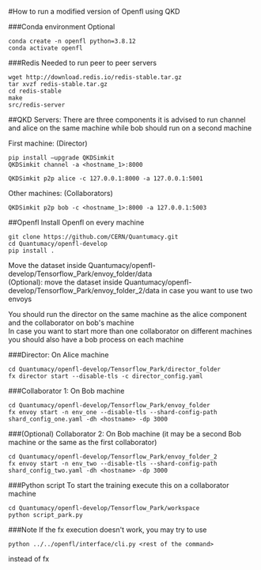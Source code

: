 #How to run a modified version of Openfl using QKD

###Conda environment
Optional
```
conda create -n openfl python=3.8.12
conda activate openfl
```
 
###Redis
Needed to run peer to peer servers
```
wget http://download.redis.io/redis-stable.tar.gz
tar xvzf redis-stable.tar.gz
cd redis-stable
make
src/redis-server
```

##QKD Servers:
There are three components it is advised to run channel and alice on the same machine while bob should run on a second machine  

First machine: (Director)
```
pip install —upgrade QKDSimkit
QKDSimkit channel -a <hostname_1>:8000
```
```
QKDSimkit p2p alice -c 127.0.0.1:8000 -a 127.0.0.1:5001
 ```
Other machines: (Collaborators)
```
QKDSimkit p2p bob -c <hostname_1>:8000 -a 127.0.0.1:5003
 ```

##Openfl
Install Openfl on every machine 
```
git clone https://github.com/CERN/Quantumacy.git
cd Quantumacy/openfl-develop
pip install .
```
Move the dataset inside Quantumacy/openfl-develop/Tensorflow_Park/envoy_folder/data  
(Optional): move the dataset inside Quantumacy/openfl-develop/Tensorflow_Park/envoy_folder_2/data in case you want to use two envoys
  
You should run the director on the same machine as the alice component and the collaborator on bob's machine  
In case you want to start more than one collaborator on different machines you should also have a bob process on each machine

###Director:
On Alice machine
```
cd Quantumacy/openfl-develop/Tensorflow_Park/director_folder
fx director start --disable-tls -c director_config.yaml
```


###Collaborator 1:
On Bob machine
```
cd Quantumacy/openfl-develop/Tensorflow_Park/envoy_folder
fx envoy start -n env_one --disable-tls --shard-config-path shard_config_one.yaml -dh <hostname> -dp 3000
```

###(Optional) Collaborator 2:
On Bob machine (it may be a second Bob machine or the same as the first collaborator)
```
cd Quantumacy/openfl-develop/Tensorflow_Park/envoy_folder_2
fx envoy start -n env_two --disable-tls --shard-config-path shard_config_two.yaml -dh <hostname> -dp 3000
```

###Python script
To start the training execute this on a collaborator machine
```
cd Quantumacy/openfl-develop/Tensorflow_Park/workspace
python script_park.py
```

###Note
If the fx execution doesn't work, you may try to use 
```
python ../../openfl/interface/cli.py <rest of the command>
```
instead of fx